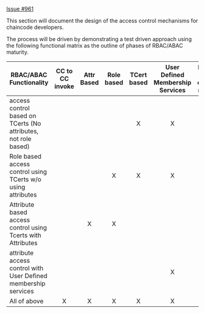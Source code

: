 [Issue #961](https://github.com/hyperledger/fabric/issues/961)

This section will document the design of the access control mechanisms for chaincode developers.

The process will be driven by demonstrating a test driven approach using the following functional matrix as the outline of phases of RBAC/ABAC maturity.

RBAC/ABAC Functionality | CC to CC invoke | Attr Based | Role based | TCert based | User Defined Membership Services | Doable with current master| Note | Link to behave feature |
--- | :---: | :---: | :---: | :---: | :---: | :---: | :---: | :---: |
access control based on TCerts (No attributes, not role based) |  |   |   | X | X | X | asset_mgt.go  |  |
Role based access control using TCerts w/o using attributes    |  |   | X | X | X | X |  TBD, extension of asset_mgt.go |  |
Attribute based access control using Tcerts with Attributes    |  | X | X |   |   |   |  extension of asset_mgt_with_roles.go |  |
attribute access control with User Defined membership services |  |   |   |   | X |   |   |   |
All of above | X | X | X | X | X |  |   |    |
